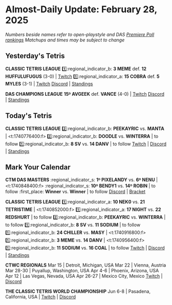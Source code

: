 # Almost-Daily Update: February 28, 2025
*Numbers beside names refer to open-playstyle and DAS [Premiere Poll rankings](https://docs.google.com/document/d/1ddYqLQp5AIR3b6RwN9SxUg1Qr8MOmR-SgrhLkjXcQxY/edit?tab=t.0)*
*Matchups and times may be subject to change*

## Yesterday's Tetris
**CLASSIC TETRIS LEAGUE**
:one::regional_indicator_b:  **3 MEME** def. **12 HUFFULUFUGUS** (3-0)  |  [Twitch](https://www.twitch.tv/videos/2392921891?t=00h10m35s)
:one::regional_indicator_a:  **15 COBRA** def. **5 MYLES** (3-1)  |  [Twitch](https://www.twitch.tv/videos/2392921891?t=00h53m12s)
[Discord](https://tinyurl.com/classictetrisleague)  |  [Standings](https://ctlscoreboard.herokuapp.com)

**DAS CHAMPIONS LEAGUE**
**15ᴰ AVGEEK** def. **VANCE** (4-0)  |  [Twitch](https://www.twitch.tv/videos/2392756238?t=00h12m18s)
[Discord](https://tinyurl.com/dcltetris)  |  [Standings](https://docs.google.com/spreadsheets/d/1nEN0MAbueG36UDkpfUsPZEmAMuKif6IcLAmJ8iZhCe8/edit?gid=810776162#gid=810776162)

## Today's Tetris
**CLASSIC TETRIS LEAGUE**
:two::regional_indicator_b:  **PEEKAYRIC** vs. **MANTA**  |  <t:1740776400:f>
:two::regional_indicator_b:  **DOODLE** vs. **WINTERRA**  |  to follow
:one::regional_indicator_b:  **8 SV** vs. **14 DANV**  |  to follow
[Twitch](https://twitch.tv/classictetrisleague)  |  [Discord](https://tinyurl.com/classictetrisleague)  |  [Standings](https://ctlscoreboard.herokuapp.com)

## Mark Your Calendar
**CTM DAS MASTERS**
:regional_indicator_s:  **1ᴰ PIXELANDY** vs. **6ᴰ NENU**  |  <t:1740848400:f>
:regional_indicator_s:  **10ᴰ BENDY1** vs. **14ᴰ ROBIN**  |  to follow
:first_place:  **Winner** vs. **Winner**  |  to follow
[Discord](https://go.ctm.gg/discord)  |  [Bracket](https://go.ctm.gg/event/ctm-das-masters-february-2025/das-masters/)

**CLASSIC TETRIS LEAGUE**
:one::regional_indicator_a:  **10 NEK0** vs. **21 TETRISTIME**  |  <t:1740852000:f>
:one::regional_indicator_a:  **17 NIGHT** vs. **22 REDSHURT**  |  to follow
:two::regional_indicator_b:  **PEEKAYRIC** vs. **WINTERRA**  |  to follow
:one::regional_indicator_b:  **8 SV** vs. **11 SODIUM**  |  to follow
:one::regional_indicator_b:  **24 CHILLER** vs. **MASY**  |  <t:1740916800:f>
:one::regional_indicator_b:  **3 MEME** vs. **14 DANV**  |  <t:1740956400:f>
:one::regional_indicator_b:  **11 SODIUM** vs. **16 COAL**  |  to follow
[Twitch](https://twitch.tv/classictetrisleague)  |  [Discord](https://tinyurl.com/classictetrisleague)  |  [Standings](https://ctlscoreboard.herokuapp.com)

**CTWC REGIONALS**
Mar 15  |  Detroit, Michigan, USA
Mar 22  |  Vienna, Austria
Mar 28-30  |  Puyallup, Washington, USA
Apr 4-6  |  Phoenix, Arizona, USA
Apr 12  |  Las Vegas, Nevada, USA
Apr 26-27  |  Mexico City, Mexico
[Twitch](https://www.twitch.tv/classictetris)  |  [Discord](https://tinyurl.com/ctwcdiscord)

**THE CLASSIC TETRIS WORLD CHAMPIONSHIP**
Jun 6-8  |  Pasadena, California, USA  |  [Twitch](https://www.twitch.tv/classictetris)  |  [Discord](https://tinyurl.com/ctwcdiscord)